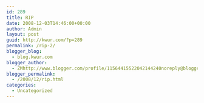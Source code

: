 ```yaml
---
id: 289
title: RIP
date: 2008-12-03T14:46:00+00:00
author: Admin
layout: post
guid: http://kwur.com/?p=289
permalink: /rip-2/
blogger_blog:
  - blog.kwur.com
blogger_author:
  - ZMhttp://www.blogger.com/profile/11564415522042144240noreply@blogger.com
blogger_permalink:
  - /2008/12/rip.html
categories:
  - Uncategorized
---
```

<div class="pf-content">
  <p>
  </p>
</div>